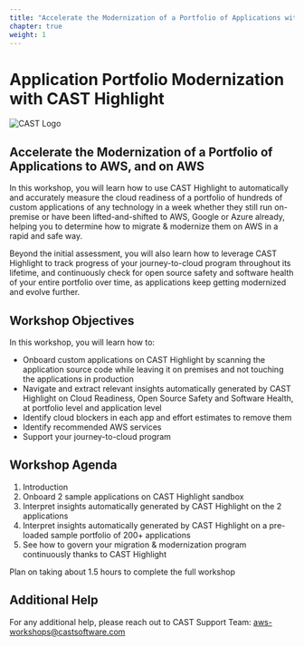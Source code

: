 ```yaml
--- 
title: "Accelerate the Modernization of a Portfolio of Applications with CAST Highlight" 
chapter: true 
weight: 1
--- 
```


# Application Portfolio Modernization with CAST Highlight 
![CAST Logo](/images/CAST_Logo.png) 

## Accelerate the Modernization of a Portfolio of Applications to AWS, and on AWS 

In this workshop, you will learn how to use CAST Highlight to automatically and accurately measure the cloud readiness of a portfolio of hundreds of custom applications of any technology in a week whether they still run on-premise or have been lifted-and-shifted to AWS, Google or Azure already, helping you to determine how to migrate & modernize them on AWS in a rapid and safe way. 

Beyond the initial assessment, you will also learn how to leverage CAST Highlight to track progress of your journey-to-cloud program throughout its lifetime, and continuously check for open source safety and software health of your entire portfolio over time, as applications keep getting modernized and evolve further. 

## Workshop Objectives

In this workshop, you will learn how to: 
- Onboard custom applications on CAST Highlight by scanning the application source code while leaving it on premises and not touching the applications in production 
- Navigate and extract relevant insights automatically generated by CAST Highlight on Cloud Readiness, Open Source Safety and Software Health, at portfolio level and application level 
- Identify cloud blockers in each app and effort estimates to remove them 
- Identify recommended AWS services 
- Support your journey-to-cloud program 

## Workshop Agenda 

1. Introduction 
2. Onboard 2 sample applications on CAST Highlight sandbox 
3. Interpret insights automatically generated by CAST Highlight on the 2 applications 
4. Interpret insights automatically generated by CAST Highlight on a pre-loaded sample portfolio of 200+ applications 
5. See how to govern your migration & modernization program continuously thanks to CAST Highlight 

Plan on taking about 1.5 hours to complete the full workshop  

## Additional Help 

For any additional help, please reach out to CAST Support Team: aws-workshops@castsoftware.com 